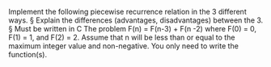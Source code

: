 Implement the following piecewise recurrence relation in the 3 different ways.
§ Explain the differences (advantages, disadvantages) between the 3.
§ Must be written in C
The problem
F(n) = F(n-3) + F(n -2) where F(0) = 0, F(1) = 1, and F(2) = 2. Assume that n will be less than or equal to the maximum integer value and non-negative. You only need to write the function(s).